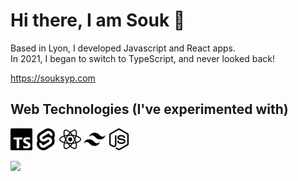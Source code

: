 # Hi there, I am Souk 👋

Based in Lyon, I developed Javascript and React apps. </br>
In 2021, I began to switch to TypeScript, and never looked back!

https://souksyp.com

## Web Technologies (I've experimented with)

<p>
  <img src="https://raw.githubusercontent.com/aiibe/aiibe/main/typescript.svg" alt="typescript" width="35" height="35">
  <img src="https://raw.githubusercontent.com/aiibe/aiibe/main/svelte.svg" alt="svelte" width="35" height="35">
  <img src="https://raw.githubusercontent.com/aiibe/aiibe/main/react.svg" alt="react" width="35" height="35">
  <img src="https://raw.githubusercontent.com/aiibe/aiibe/main/tailwindcss.svg" alt="tailwind" width="35" height="35">
  <img src="https://raw.githubusercontent.com/aiibe/aiibe/main/nodedotjs.svg" alt="nodejs" width="35" height="35">
</p>

<p style="display:flex; justify-content: space-between">
  <img src="https://github-readme-stats.vercel.app/api/top-langs/?username=aiibe&layout=compact" />
</p>
